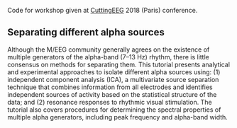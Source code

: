 Code for workshop given at [CuttingEEG](https://cuttingeeg2018.org/) 2018 (Paris) conference.

#### 

## Separating different alpha sources

Although the M/EEG community generally agrees on the existence of multiple generators of the alpha-band (7–13 Hz) rhythm, there is little consensus on methods for separating them. This tutorial presents analytical and experimental approaches to isolate different alpha sources using: (1) independent component analysis (ICA), a multivariate source separation technique that combines information from all electrodes and identifies independent sources of activity based on the statistical structure of the data; and (2) resonance responses to rhythmic visual stimulation. The tutorial also covers procedures for determining the spectral properties of multiple alpha generators, including peak frequency and alpha-band width.


